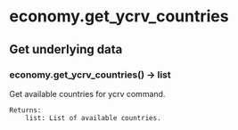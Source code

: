 # economy.get_ycrv_countries

## Get underlying data 
### economy.get_ycrv_countries() -> list

Get available countries for ycrv command.

    Returns:
        list: List of available countries.
